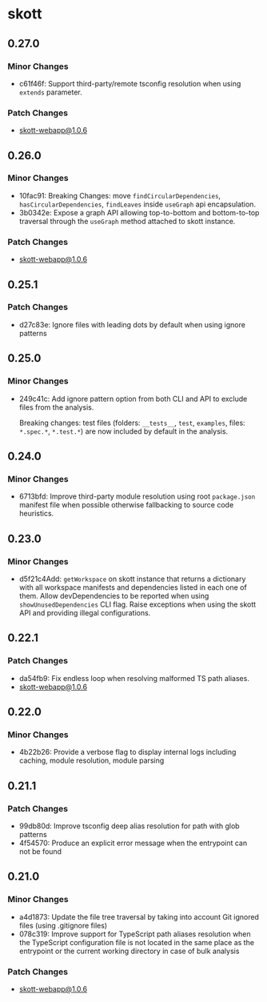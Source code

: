 # skott

## 0.27.0

### Minor Changes

- c61f46f: Support third-party/remote tsconfig resolution when using `extends` parameter.

### Patch Changes

- skott-webapp@1.0.6

## 0.26.0

### Minor Changes

- 10fac91: Breaking Changes: move `findCircularDependencies`, `hasCircularDependencies`, `findLeaves` inside `useGraph` api encapsulation.
- 3b0342e: Expose a graph API allowing top-to-bottom and bottom-to-top traversal through the `useGraph` method attached to skott instance.

### Patch Changes

- skott-webapp@1.0.6

## 0.25.1

### Patch Changes

- d27c83e: Ignore files with leading dots by default when using ignore patterns

## 0.25.0

### Minor Changes

- 249c41c: Add ignore pattern option from both CLI and API to exclude files from the analysis.

  Breaking changes: test files (folders: `__tests__`, `test`, `examples`, files: `*.spec.*`, `*.test.*`) are now included by default in the analysis.

## 0.24.0

### Minor Changes

- 6713bfd: Improve third-party module resolution using root `package.json` manifest file when possible otherwise fallbacking to source code heuristics.

## 0.23.0

### Minor Changes

- d5f21c4Add: `getWorkspace` on skott instance that returns a dictionary with all workspace manifests and dependencies listed in each one of them. Allow devDependencies to be reported when using `showUnusedDependencies` CLI flag. Raise exceptions when using the skott API and providing illegal configurations.

## 0.22.1

### Patch Changes

- da54fb9: Fix endless loop when resolving malformed TS path aliases.
- skott-webapp@1.0.6

## 0.22.0

### Minor Changes

- 4b22b26: Provide a verbose flag to display internal logs including caching, module resolution, module parsing

## 0.21.1

### Patch Changes

- 99db80d: Improve tsconfig deep alias resolution for path with glob patterns
- 4f54570: Produce an explicit error message when the entrypoint can not be found

## 0.21.0

### Minor Changes

- a4d1873: Update the file tree traversal by taking into account Git ignored files (using .gitignore files)
- 078c319: Improve support for TypeScript path aliases resolution when the TypeScript configuration file is not located in the same place as the entrypoint or the current working directory in case of bulk analysis

### Patch Changes

- skott-webapp@1.0.6
